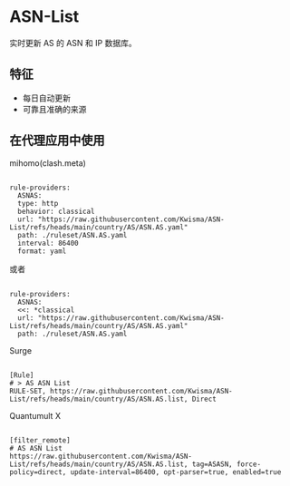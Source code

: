 
# ASN-List
    
实时更新 AS 的 ASN 和 IP 数据库。
    
## 特征
    
- 每日自动更新
- 可靠且准确的来源
    
## 在代理应用中使用
    
mihomo(clash.meta)
   
<pre><code class="language-javascript">
rule-providers:
  ASNAS:
  type: http
  behavior: classical
  url: "https://raw.githubusercontent.com/Kwisma/ASN-List/refs/heads/main/country/AS/ASN.AS.yaml"
  path: ./ruleset/ASN.AS.yaml
  interval: 86400
  format: yaml
</code></pre>

或者

<pre><code class="language-javascript">
rule-providers:
  ASNAS:
  <<: *classical
  url: "https://raw.githubusercontent.com/Kwisma/ASN-List/refs/heads/main/country/AS/ASN.AS.yaml"
  path: ./ruleset/ASN.AS.yaml
</code></pre>
    
Surge
    
<pre><code class="language-javascript">
[Rule]
# > AS ASN List
RULE-SET, https://raw.githubusercontent.com/Kwisma/ASN-List/refs/heads/main/country/AS/ASN.AS.list, Direct
</code></pre>
    
Quantumult X
    
<pre><code class="language-javascript">
[filter_remote]
# AS ASN List
https://raw.githubusercontent.com/Kwisma/ASN-List/refs/heads/main/country/AS/ASN.AS.list, tag=ASASN, force-policy=direct, update-interval=86400, opt-parser=true, enabled=true
</code></pre>
